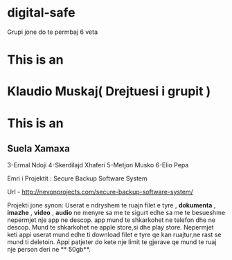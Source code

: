 # digital-safe

Grupi jone do te permbaj 6 veta

# This is an <h1>  Klaudio Muskaj( Drejtuesi i grupit ) 
# This is an <h2> Suela Xamaxa
3-Ermal Ndoji
4-Skerdilajd Xhaferi 
5-Metjon Musko
6-Elio Pepa  

Emri i Projektit : Secure Backup Software System 

Url - http://nevonprojects.com/secure-backup-software-system/

Projekti jone synon:
Userat e ndryshem te  ruajn filet e tyre  , **dokumenta** , **imazhe** , **video** , **audio** ne  menyre sa me  te sigurt edhe  sa  me te  besueshme  nepermjet nje  app ne descop. app mund te  shkarkohet ne  telefon dhe  ne  descop. Mund te  shkarkohet ne apple store,si dhe  play store. Nepermjet keti appi userat mund edhe ti download filet e  tyre qe  kan ruajtur,ne rast se  mund ti deletoin. Appi patjeter do kete  nje  limit te  gjerave qe  mund te  ruaj nje  person deri ne  ** 50gb**.

